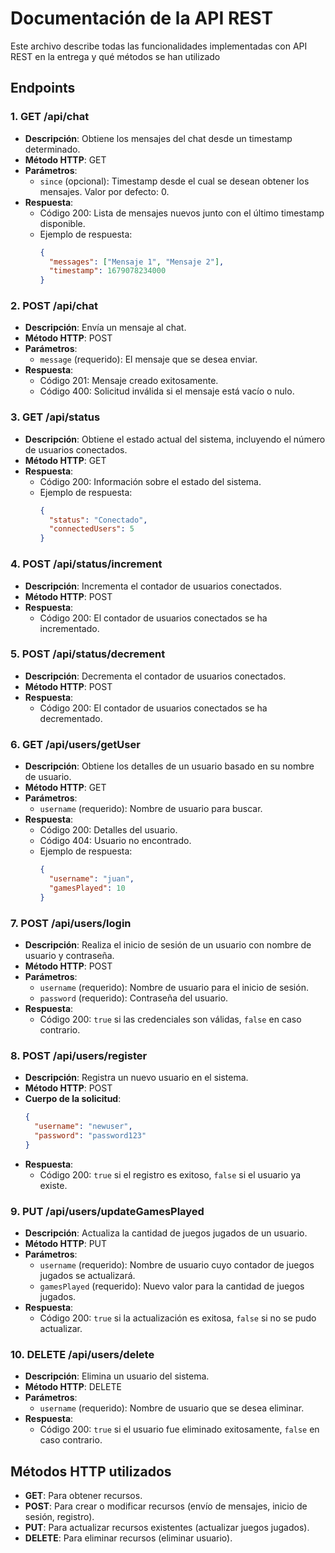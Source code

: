 # Documentación de la API REST

Este archivo describe todas las funcionalidades implementadas con API REST en la entrega y qué métodos se han utilizado

## Endpoints

### 1. **GET /api/chat**
   - **Descripción**: Obtiene los mensajes del chat desde un timestamp determinado.
   - **Método HTTP**: GET
   - **Parámetros**:
     - `since` (opcional): Timestamp desde el cual se desean obtener los mensajes. Valor por defecto: 0.
   - **Respuesta**:
     - Código 200: Lista de mensajes nuevos junto con el último timestamp disponible.
     - Ejemplo de respuesta:
       ```json
       {
         "messages": ["Mensaje 1", "Mensaje 2"],
         "timestamp": 1679078234000
       }
       ```

### 2. **POST /api/chat**
   - **Descripción**: Envía un mensaje al chat.
   - **Método HTTP**: POST
   - **Parámetros**:
     - `message` (requerido): El mensaje que se desea enviar.
   - **Respuesta**:
     - Código 201: Mensaje creado exitosamente.
     - Código 400: Solicitud inválida si el mensaje está vacío o nulo.

### 3. **GET /api/status**
   - **Descripción**: Obtiene el estado actual del sistema, incluyendo el número de usuarios conectados.
   - **Método HTTP**: GET
   - **Respuesta**:
     - Código 200: Información sobre el estado del sistema.
     - Ejemplo de respuesta:
       ```json
       {
         "status": "Conectado",
         "connectedUsers": 5
       }
       ```

### 4. **POST /api/status/increment**
   - **Descripción**: Incrementa el contador de usuarios conectados.
   - **Método HTTP**: POST
   - **Respuesta**:
     - Código 200: El contador de usuarios conectados se ha incrementado.

### 5. **POST /api/status/decrement**
   - **Descripción**: Decrementa el contador de usuarios conectados.
   - **Método HTTP**: POST
   - **Respuesta**:
     - Código 200: El contador de usuarios conectados se ha decrementado.

### 6. **GET /api/users/getUser**
   - **Descripción**: Obtiene los detalles de un usuario basado en su nombre de usuario.
   - **Método HTTP**: GET
   - **Parámetros**:
     - `username` (requerido): Nombre de usuario para buscar.
   - **Respuesta**:
     - Código 200: Detalles del usuario.
     - Código 404: Usuario no encontrado.
     - Ejemplo de respuesta:
       ```json
       {
         "username": "juan",
         "gamesPlayed": 10
       }
       ```

### 7. **POST /api/users/login**
   - **Descripción**: Realiza el inicio de sesión de un usuario con nombre de usuario y contraseña.
   - **Método HTTP**: POST
   - **Parámetros**:
     - `username` (requerido): Nombre de usuario para el inicio de sesión.
     - `password` (requerido): Contraseña del usuario.
   - **Respuesta**:
     - Código 200: `true` si las credenciales son válidas, `false` en caso contrario.

### 8. **POST /api/users/register**
   - **Descripción**: Registra un nuevo usuario en el sistema.
   - **Método HTTP**: POST
   - **Cuerpo de la solicitud**:
     ```json
     {
       "username": "newuser",
       "password": "password123"
     }
     ```
   - **Respuesta**:
     - Código 200: `true` si el registro es exitoso, `false` si el usuario ya existe.

### 9. **PUT /api/users/updateGamesPlayed**
   - **Descripción**: Actualiza la cantidad de juegos jugados de un usuario.
   - **Método HTTP**: PUT
   - **Parámetros**:
     - `username` (requerido): Nombre de usuario cuyo contador de juegos jugados se actualizará.
     - `gamesPlayed` (requerido): Nuevo valor para la cantidad de juegos jugados.
   - **Respuesta**:
     - Código 200: `true` si la actualización es exitosa, `false` si no se pudo actualizar.

### 10. **DELETE /api/users/delete**
   - **Descripción**: Elimina un usuario del sistema.
   - **Método HTTP**: DELETE
   - **Parámetros**:
     - `username` (requerido): Nombre de usuario que se desea eliminar.
   - **Respuesta**:
     - Código 200: `true` si el usuario fue eliminado exitosamente, `false` en caso contrario.

## Métodos HTTP utilizados

- **GET**: Para obtener recursos.
- **POST**: Para crear o modificar recursos (envío de mensajes, inicio de sesión, registro).
- **PUT**: Para actualizar recursos existentes (actualizar juegos jugados).
- **DELETE**: Para eliminar recursos (eliminar usuario).

